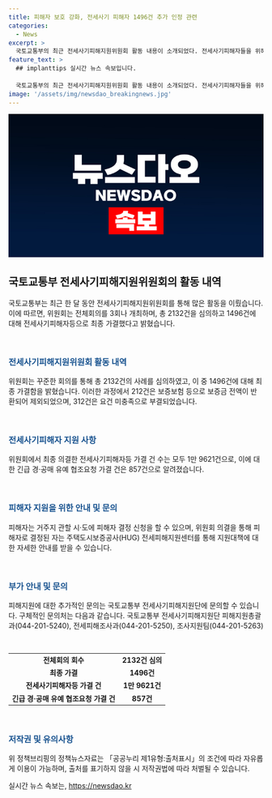 ```yaml
---
title: 피해자 보호 강화, 전세사기 피해자 1496건 추가 인정 관련
categories:
  - News
excerpt: >
  국토교통부의 최근 전세사기피해지원위원회 활동 내용이 소개되었다. 전세사기피해자들을 위해 2132건을 심의하고 1496건을 가결했다고 밝혀졌으며, 피해자들에 대한 주거, 금융, 법적 지원 등 1만 3221건을 제공하고 있다. 임차인들은 피해자 결정을 위한 신청과 추가적인 지원대책을 받을 수 있으며, 국토교통부에 문의할 수 있다. 이에 대한 자세한 안내는 국토교통부의 전세사기피해지원단에 문의할 수 있다. (문의: 국토교통부 전세사기피해지원단)
feature_text: >
  ## implanttips 실시간 뉴스 속보입니다.

  국토교통부의 최근 전세사기피해지원위원회 활동 내용이 소개되었다. 전세사기피해자들을 위해 2132건을 심의하고 1496건을 가결했다고 밝혀졌으며, 피해자들에 대한 주거, 금융, 법적 지원 등 1만 3221건을 제공하고 있다. 임차인들은 피해자 결정을 위한 신청과 추가적인 지원대책을 받을 수 있으며, 국토교통부에 문의할 수 있다. 이에 대한 자세한 안내는 국토교통부의 전세사기피해지원단에 문의할 수 있다. (문의: 국토교통부 전세사기피해지원단)
image: '/assets/img/newsdao_breakingnews.jpg'
---
```


<p><img src="/assets/img/newsdao_breakingnews.jpg" alt="implanttips 속보" /></p>

<h2 data-ke-size="size26">국토교통부 전세사기피해지원위원회의 활동 내역</h2>

<p>국토교통부는 최근 한 달 동안 전세사기피해지원위원회를 통해 많은 활동을 이뤘습니다. 이에 따르면, 위원회는 전체회의를 3회나 개최하며, 총 2132건을 심의하고 1496건에 대해 전세사기피해자등으로 최종 가결했다고 밝혔습니다.</p>

<p data-ke-size="size16">&nbsp;</p>

<h3><b><span style="color: #1a5490;">전세사기피해지원위원회 활동 내역</span></b></h3>

<p data-ke-size="size16">위원회는 꾸준한 회의를 통해 총 2132건의 사례를 심의하였고, 이 중 1496건에 대해 최종 가결함을 밝혔습니다. 이러한 과정에서 212건은 보증보험 등으로 보증금 전액이 반환되어 제외되었으며, 312건은 요건 미충족으로 부결되었습니다.</p>

<p data-ke-size="size16">&nbsp;</p>

<h3><b><span style="color: #1a5490;">전세사기피해자 지원 사항</span></b></h3>

<p data-ke-size="size16">위원회에서 최종 의결한 전세사기피해자등 가결 건 수는 모두 1만 9621건으로, 이에 대한 긴급 경·공매 유예 협조요청 가결 건은 857건으로 알려졌습니다.</p>

<p data-ke-size="size16">&nbsp;</p>

<h3><b><span style="color: #1a5490;">피해자 지원을 위한 안내 및 문의</span></b></h3>

<p data-ke-size="size16">피해자는 거주지 관할 시·도에 피해자 결정 신청을 할 수 있으며, 위원회 의결을 통해 피해자로 결정된 자는 주택도시보증공사(HUG) 전세피해지원센터를 통해 지원대책에 대한 자세한 안내를 받을 수 있습니다.</p>

<p data-ke-size="size16">&nbsp;</p>

<h3><b><span style="color: #1a5490;">부가 안내 및 문의</span></b></h3>

<p data-ke-size="size16">피해지원에 대한 추가적인 문의는 국토교통부 전세사기피해지원단에 문의할 수 있습니다. 구체적인 문의처는 다음과 같습니다. 국토교통부 전세사기피해지원단 피해지원총괄과(044-201-5240), 전세피해조사과(044-201-5250), 조사지원팀(044-201-5263)</p>

<p data-ke-size="size16">&nbsp;</p>

<table>
    <tbody>
        <tr>
            <td style="text-align: center; height: 17px;"><b>전체회의 회수</b></td>
            <td style="text-align: center; height: 17px;"><b>2132건 심의</b></td>
        </tr>
        <tr>
            <td style="text-align: center; height: 17px;"><b>최종 가결</b></td>
            <td style="text-align: center; height: 17px;"><b>1496건</b></td>
        </tr>
        <tr>
            <td style="text-align: center; height: 17px;"><b>전세사기피해자등 가결 건</b></td>
            <td style="text-align: center; height: 17px;"><b>1만 9621건</b></td>
        </tr>
        <tr>
            <td style="text-align: center; height: 17px;"><b>긴급 경·공매 유예 협조요청 가결 건</b></td>
            <td style="text-align: center; height: 17px;"><b>857건</b></td>
        </tr>
    </tbody>
</table>

<p data-ke-size="size16">&nbsp;</p>

<h3><b><span style="color: #1a5490;">저작권 및 유의사항</span></b></h3>

<p data-ke-size="size16">위 정책브리핑의 정책뉴스자료는 「공공누리 제1유형:출처표시」의 조건에 따라 자유롭게 이용이 가능하며, 출처를 표기하지 않을 시 저작권법에 따라 처벌될 수 있습니다.</p>
실시간 뉴스 속보는, <a href="https://newsdao.kr" rel="dofollow">https://newsdao.kr</a>


